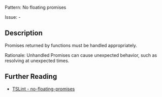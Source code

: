 Pattern: No floating promises

Issue: -

## Description

Promises returned by functions must be handled appropriately.  
  
Rationale: Unhandled Promises can cause unexpected behavior, such as resolving at unexpected times.

## Further Reading

* [TSLint - no-floating-promises](https://palantir.github.io/tslint/rules/no-floating-promises)